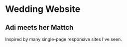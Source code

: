 # Wedding Website

## Adi meets her Mattch

Inspired by many single-page responsive sites I've seen.
